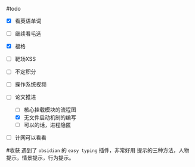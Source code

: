#todo

- [x] 看英语单词
- [ ] 继续看毛选
- [x] 福格
- [ ] 靶场XSS
- [ ] 不定积分
- [ ] 操作系统视频
- [ ] 论文推进 
	- [ ] 核心挂载模块的流程图
	- [x] 无文件启动机制的编写
	- [ ] 可以的话，进程隐匿
- [ ] 计网可以看看


#收获
遇到了 `obsidian` 的 `easy typing` 插件，非常好用
提示的三种方法，人物提示，情景提示，行为提示。
